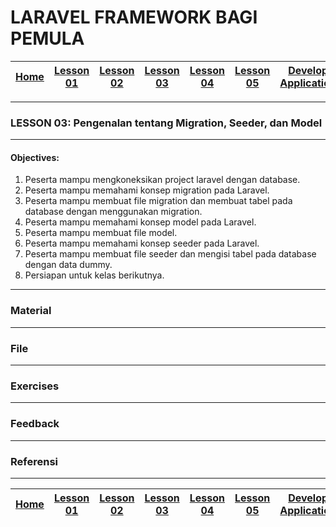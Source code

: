 # LARAVEL FRAMEWORK BAGI PEMULA

| [Home][0] | [Lesson 01][1] | [Lesson 02][2] | [Lesson 03][3] | [Lesson 04][4] | [Lesson 05][5] | [Develop Application][6] |
|:---------:|:--------------:|:--------------:|:--------------:|:--------------:|:--------------:|:------------------------:|

---

### LESSON 03: Pengenalan tentang Migration, Seeder, dan Model

---

#### Objectives:
1. Peserta mampu mengkoneksikan project laravel dengan database.
2. Peserta mampu memahami konsep migration pada Laravel.
2. Peserta mampu membuat file migration dan membuat tabel pada database dengan menggunakan migration.
3. Peserta mampu memahami konsep model pada Laravel.
2. Peserta mampu membuat file model.
5. Peserta mampu memahami konsep seeder pada Laravel.
6. Peserta mampu membuat file seeder dan mengisi tabel pada database dengan data dummy.
7. Persiapan untuk kelas berikutnya.

---

### Material


---

### File
<!-- * Slide materi [LESSON 03: Array dan struktur pada Pemrograman C](files/Lesson3_CProgrammingBagiPemula.pdf) -->

---

### Exercises
<!-- 1. Peserta mampu mengimplementasikan CSS Eksternal dalam mempercantik website. -->

---

### Feedback
<!-- 1. Apa yang menjadi bottleneck dari **lesson 04** ini?
2. Apa yang sebaiknya ditambah dan ditiadakan dari materi **lesson 04** ini? -->

---

### Referensi

---

| [Home][0] | [Lesson 01][1] | [Lesson 02][2] | [Lesson 03][3] | [Lesson 04][4] | [Lesson 05][5] | [Develop Application][6] |
|:---------:|:--------------:|:--------------:|:--------------:|:--------------:|:--------------:|:------------------------:|

[0]: README.md "Home"
[1]: lesson-01.md "Pengenalan dasar tentang teknologi website dan pengenalan tentang algoritma dasar pada pemrograman PHP"
[2]: lesson-02.md "Pengenalan dasar tentang Framework Laravel dan pengenalan tentang konsep MVC pada Laravel"
[3]: lesson-03.md "Pengenalan tentang Migration, Seeder, dan Model"
[4]: lesson-04.md "Pengenalan tentang Route dan Blade pada Laravel"
[5]: lesson-05.md "Pengenalan tentang Controller pada Laravel"
[6]: lesson-06.md "Aplikasi Sederhana Untuk Pendataan Kantung Darah"

